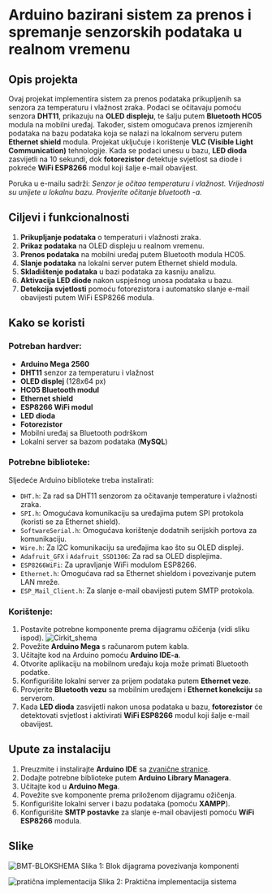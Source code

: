 # Arduino bazirani sistem za prenos i spremanje senzorskih podataka u realnom vremenu

## Opis projekta
Ovaj projekat implementira sistem za prenos podataka prikupljenih sa senzora za temperaturu i vlažnost zraka. Podaci se očitavaju pomoću senzora **DHT11**, prikazuju na **OLED displeju**, te šalju putem **Bluetooth HC05** modula na mobilni uređaj. Također, sistem omogućava prenos izmjerenih podataka na bazu podataka koja se nalazi na lokalnom serveru putem **Ethernet shield** modula. Projekat uključuje i korištenje **VLC (Visible Light Communication)** tehnologije. Kada se podaci unesu u bazu, **LED dioda** zasvijetli na 10 sekundi, dok **fotorezistor** detektuje svjetlost sa diode i pokreće **WiFi ESP8266** modul koji šalje e-mail obavijest.

Poruka u e-mailu sadrži: _Senzor je očitao temperaturu i vlažnost. Vrijednosti su unijete u lokalnu bazu. Provjerite očitanje bluetooth -a._

## Ciljevi i funkcionalnosti
1. **Prikupljanje podataka** o temperaturi i vlažnosti zraka.
2. **Prikaz podataka** na OLED displeju u realnom vremenu.
3. **Prenos podataka** na mobilni uređaj putem Bluetooth modula HC05.
4. **Slanje podataka** na lokalni server putem Ethernet shield modula.
5. **Skladištenje podataka** u bazi podataka za kasniju analizu.
6. **Aktivacija LED diode** nakon uspješnog unosa podataka u bazu.
7. **Detekcija svjetlosti** pomoću fotorezistora i automatsko slanje e-mail obavijesti putem WiFi ESP8266 modula.

## Kako se koristi
### Potreban hardver:
- **Arduino Mega 2560**
- **DHT11** senzor za temperaturu i vlažnost
- **OLED displej** (128x64 px)
- **HC05 Bluetooth modul**
- **Ethernet shield**
- **ESP8266 WiFi modul**
- **LED dioda**
- **Fotorezistor**
- Mobilni uređaj sa Bluetooth podrškom
- Lokalni server sa bazom podataka (**MySQL**)

### Potrebne biblioteke:
Sljedeće Arduino biblioteke treba instalirati:
- `DHT.h`: Za rad sa DHT11 senzorom za očitavanje temperature i vlažnosti zraka.
- `SPI.h`: Omogućava komunikaciju sa uređajima putem SPI protokola (koristi se za Ethernet shield).
- `SoftwareSerial.h`: Omogućava korištenje dodatnih serijskih portova za komunikaciju.
- `Wire.h`: Za I2C komunikaciju sa uređajima kao što su OLED displeji.
- `Adafruit_GFX` i `Adafruit_SSD1306`: Za rad sa OLED displejima.
- `ESP8266WiFi`: Za upravljanje WiFi modulom ESP8266.
- `Ethernet.h`: Omogućava rad sa Ethernet shieldom i povezivanje putem LAN mreže.
- `ESP_Mail_Client.h`: Za slanje e-mail obavijesti putem SMTP protokola.

### Korištenje:
1. Postavite potrebne komponente prema dijagramu ožičenja (vidi sliku ispod).
   ![Cirkit_shema](https://github.com/user-attachments/assets/97a414ea-088a-4aec-9c05-139d463e0b69)
3. Povežite **Arduino Mega** s računarom putem kabla.
4. Učitajte kod na Arduino pomoću **Arduino IDE-a**.
5. Otvorite aplikaciju na mobilnom uređaju koja može primati Bluetooth podatke.
6. Konfigurišite lokalni server za prijem podataka putem **Ethernet veze**.
7. Provjerite **Bluetooth vezu** sa mobilnim uređajem i **Ethernet konekciju** sa serverom.
8. Kada **LED dioda** zasvijetli nakon unosa podataka u bazu, **fotorezistor** će detektovati svjetlost i aktivirati **WiFi ESP8266** modul koji šalje e-mail obavijest.

## Upute za instalaciju
1. Preuzmite i instalirajte **Arduino IDE** sa [zvanične stranice](https://www.arduino.cc/en/software).
2. Dodajte potrebne biblioteke putem **Arduino Library Managera**.
3. Učitajte kod u **Arduino Mega**.
4. Povežite sve komponente prema priloženom dijagramu ožičenja.
5. Konfigurišite lokalni server i bazu podataka (pomoću **XAMPP**).
6. Konfigurišite **SMTP postavke** za slanje e-mail obavijesti pomoću **WiFi ESP8266** modula.

## Slike 
![BMT-BLOKSHEMA](https://github.com/user-attachments/assets/3d25e486-8305-498a-944f-0a984150282d)
Slika 1: Blok dijagrama povezivanja komponenti

![pratična implementacija](https://github.com/user-attachments/assets/e270ae53-9a43-47c1-9f4c-dceff649e15c)
Slika 2: Praktična implementacija sistema

